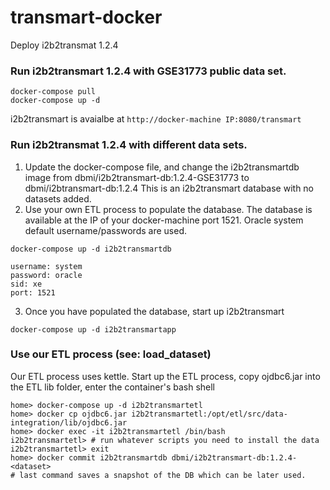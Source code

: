 # transmart-docker

Deploy i2b2transmat 1.2.4

### Run i2b2transmart 1.2.4 with GSE31773 public data set. 

```
docker-compose pull
docker-compose up -d
```
i2b2transmart is avaialbe at `http://docker-machine IP:8080/transmart`

### Run i2b2transmat 1.2.4 with different data sets.

1. Update the docker-compose file, and change the i2b2transmartdb image from dbmi/i2b2transmart-db:1.2.4-GSE31773 to dbmi/i2btransmart-db:1.2.4
This is an i2b2transmart database with no datasets added.
2. Use your own ETL process to populate the database. The database is available at the IP of your docker-machine port 1521.
Oracle system default username/passwords are used.
```
docker-compose up -d i2b2transmartdb

username: system
password: oracle
sid: xe
port: 1521

```
3. Once you have populated the database, start up i2b2transmart
```
docker-compose up -d i2b2transmartapp
````

### Use our ETL process (see: load_dataset)
Our ETL process uses kettle.
Start up the ETL process, copy ojdbc6.jar into the ETL lib folder, enter the container's bash shell
```
home> docker-compose up -d i2b2transmartetl
home> docker cp ojdbc6.jar i2b2transmartetl:/opt/etl/src/data-integration/lib/ojdbc6.jar
home> docker exec -it i2b2transmartetl /bin/bash
i2b2transmartetl> # run whatever scripts you need to install the data
i2b2transmartetl> exit
home> docker commit i2b2transmartdb dbmi/i2b2transmart-db:1.2.4-<dataset>
# last command saves a snapshot of the DB which can be later used.
```


